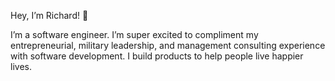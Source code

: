 Hey, I’m Richard! 👋 

I’m a software engineer. I’m super excited to compliment my entrepreneurial, military leadership, and management consulting experience with software development. I build products to help people live happier lives.

<!---
richardyoungdev/richardyoungdev is a ✨ special ✨ repository because its `README.md` (this file) appears on your GitHub profile.
You can click the Preview link to take a look at your changes.
--->
